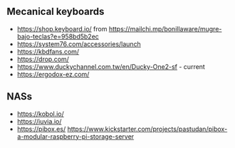 Mecanical keyboards
---------------------------

* https://shop.keyboard.io/
  from https://mailchi.mp/bonillaware/mugre-bajo-teclas?e=958bd5b2ec
* https://system76.com/accessories/launch
* https://kbdfans.com/
* https://drop.com/
* https://www.duckychannel.com.tw/en/Ducky-One2-sf - current
* https://ergodox-ez.com/

NASs
-----------
* https://kobol.io/
* https://iuvia.io/
* https://pibox.es/ https://www.kickstarter.com/projects/pastudan/pibox-a-modular-raspberry-pi-storage-server